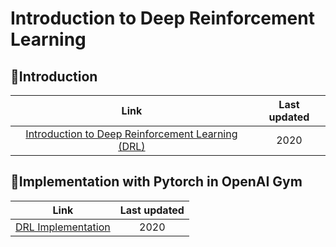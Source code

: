 # Introduction to Deep Reinforcement Learning
## :pushpin:Introduction
Link | Last updated
:---:|:------------:
[Introduction to Deep Reinforcement Learning (DRL)](https://github.com/ITingHung/Introduction-to-Deep-Reinforcement-Learning/blob/master/Introduction-to-Deep-Reinforcement-Learning.md) | 2020

## :pushpin:Implementation with Pytorch in OpenAI Gym
Link | Last updated
:---:|:------------:
[DRL Implementation](https://github.com/ITingHung/Introduction-to-Deep-Reinforcement-Learning/blob/master/Deep%20Reinforment%20learning.py) | 2020
